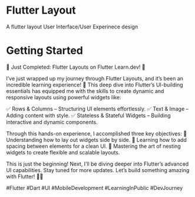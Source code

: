 # Flutter Layout

A flutter layout User Interface/User Experinece design

# Getting Started

🚀 Just Completed: Flutter Layouts on Flutter Learn.dev! 🎉

I’ve just wrapped up my journey through Flutter Layouts, and it’s been an incredible learning experience! 🚀 This deep dive into Flutter’s UI-building essentials has equipped me with the skills to create dynamic and responsive layouts using powerful widgets like:

✅ Rows & Columns – Structuring UI elements effortlessly.
✅ Text & Image – Adding content with style.
✅ Stateless & Stateful Widgets – Building interactive and dynamic components.

Through this hands-on experience, I accomplished three key objectives:
🔹 Understanding how to lay out widgets side by side.
🔹 Learning how to add spacing between elements for a clean UI.
🔹 Mastering the art of nesting widgets to create flexible and scalable layouts.

This is just the beginning! Next, I’ll be diving deeper into Flutter’s advanced UI capabilities. Stay tuned for more updates. Let’s build something amazing with Flutter! 💙✨

#Flutter #Dart #UI #MobileDevelopment #LearningInPublic #DevJourney

